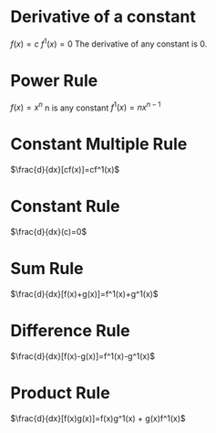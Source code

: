 # Derivative of a constant
$f(x)=c$
$f^1(x)=0$
The derivative of any constant is $0$.
# Power Rule
$f(x)=x^n$ n is any constant
$f^1(x)=nx^{n-1}$
# Constant Multiple Rule
$\frac{d}{dx}[cf(x)]=cf^1(x)$
# Constant Rule
$\frac{d}{dx}(c)=0$
# Sum Rule
$\frac{d}{dx}[f(x)+g(x)]=f^1(x)+g^1(x)$
# Difference Rule
$\frac{d}{dx}[f(x)-g(x)]=f^1(x)-g^1(x)$
# Product Rule
$\frac{d}{dx}[f(x)g(x)]=f(x)g^1(x) + g(x)f^1(x)$
